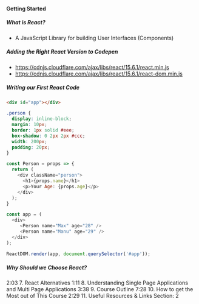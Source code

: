#### Getting Started

##### What is React?
* A JavaScript Library for building User Interfaces (Components)

##### Adding the Right React Version to Codepen
* https://cdnjs.cloudflare.com/ajax/libs/react/15.6.1/react.min.js 
* https://cdnjs.cloudflare.com/ajax/libs/react/15.6.1/react-dom.min.js 

##### Writing our First React Code
```html
<div id="app"></div>
```
```css
.person {
  display: inline-block;
  margin: 10px;
  border: 1px solid #eee;
  box-shadow: 0 2px 2px #ccc;
  width: 200px;
  padding: 20px;
}
```
```javascript
const Person = props => {
  return (
    <div className="person">
      <h1>{props.name}</h1>
      <p>Your Age: {props.age}</p>
    </div>
  );
}

const app = (
  <div>
     <Person name="Max" age="28" />
     <Person name="Manu" age="29" />
  </div>
);

ReactDOM.render(app, document.querySelector('#app'));
```

##### Why Should we Choose React?
2:03
7. React Alternatives
1:11
8. Understanding Single Page Applications and Multi Page Applications
3:38
9. Course Outline
7:28
10. How to get the Most out of This Course
2:29
11. Useful Resources & Links
Section: 2
